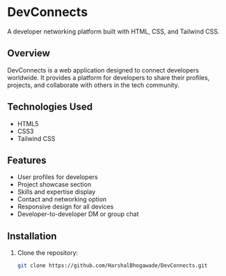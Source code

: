 # DevConnects

A developer networking platform built with HTML, CSS, and Tailwind CSS.

## Overview

DevConnects is a web application designed to connect developers worldwide. It provides a platform for developers to share their profiles, projects, and collaborate with others in the tech community.

## Technologies Used

- HTML5
- CSS3
- Tailwind CSS

## Features

- User profiles for developers
- Project showcase section
- Skills and expertise display
- Contact and networking option
- Responsive design for all devices
- Developer-to-developer DM or group chat


## Installation

1. Clone the repository:
   ```bash
   git clone https://github.com/HarshalBhogawade/DevConnects.git
